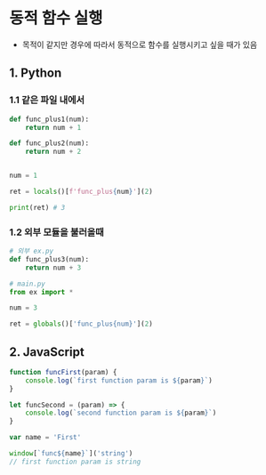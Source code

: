 # 동적 함수 실행

- 목적이 같지만 경우에 따라서 동적으로 함수를 실행시키고 싶을 때가 있음

## 1. Python

### 1.1 같은 파일 내에서

```python
def func_plus1(num):
    return num + 1

def func_plus2(num):
    return num + 2


num = 1

ret = locals()[f'func_plus{num}'](2)

print(ret) # 3
```

### 1.2 외부 모듈을 불러올때

```python
# 외부 ex.py
def func_plus3(num):
    return num + 3

# main.py
from ex import *

num = 3

ret = globals()['func_plus{num}'](2)
```

## 2. JavaScript

```javascript
function funcFirst(param) {
    console.log(`first function param is ${param}`)
}

let funcSecond = (param) => {
    console.log(`second function param is ${param}`)
}

var name = 'First'

window[`func${name}`]('string')
// first function param is string
```

